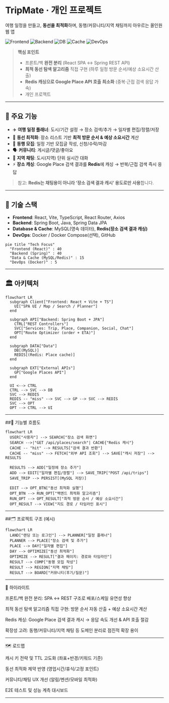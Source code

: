 # TripMate · 개인 프로젝트
여행 일정을 만들고, **동선을 최적화**하며, 동행/커뮤니티/지역 채팅까지 아우르는 올인원 웹 앱

![Frontend](https://img.shields.io/badge/Frontend-React%20%2B%20Vite%20%2B%20TypeScript-61DAFB?logo=react&labelColor=20232a)
![Backend](https://img.shields.io/badge/Backend-Spring%20Boot%20%2B%20JPA-6DB33F?logo=springboot&labelColor=1a1a1a)
![DB](https://img.shields.io/badge/DB-MySQL-4479A1?logo=mysql&labelColor=1a1a1a)
![Cache](https://img.shields.io/badge/Cache-Redis%20(Place%20캐시)-DC382D?logo=redis&labelColor=1a1a1a)
![DevOps](https://img.shields.io/badge/DevOps-Docker-2496ED?logo=docker&labelColor=1a1a1a)

> **핵심 포인트**
> - 프론트/백 **완전 분리** (React SPA ↔ Spring REST API)  
> - **최적 동선 탐색 알고리즘** 직접 구현 (하루 일정 방문 순서/예상 소요시간 산출)  
> - **Redis 캐싱으로 Google Place API 호출 최소화** (중복·근접 검색 응답 가속)  
> - 개인 프로젝트

---

## 📌 주요 기능
- ✈️ **여행 일정 플래너**: 도시/기간 설정 → 장소 검색/추가 → 일자별 편집/정렬/저장  
- 🧭 **동선 최적화**: 장소 리스트 기반 **최적 방문 순서 & 예상 소요시간** 계산  
- 🤝 **동행 모집**: 일정 기반 모집글 작성, 신청/수락/마감  
- 🗣️ **커뮤니티**: 게시글/댓글/좋아요  
- 📍 **지역 채팅**: 도시(지역) 단위 실시간 대화  
- ⚡ **장소 캐싱**: Google Place 검색 결과를 **Redis**에 캐싱 → 반복/근접 검색 즉시 응답  
> 참고: **Redis는 채팅용이 아니라 ‘장소 검색 결과 캐시’ 용도로만 사용**합니다.

---

## 🧰 기술 스택
- **Frontend**: React, Vite, TypeScript, React Router, Axios  
- **Backend**: Spring Boot, Java, Spring Data JPA  
- **Database & Cache**: MySQL(영속 데이터), **Redis(장소 검색 결과 캐싱)**  
- **DevOps**: Docker / Docker Compose(선택), GitHub

```mermaid
pie title "Tech Focus"
  "Frontend (React)" : 40
  "Backend (Spring)" : 40
  "Data & Cache (MySQL/Redis)" : 15
  "DevOps (Docker)" : 5
```

---

## 🏛 아키텍처

```mermaid
flowchart LR
  subgraph Client["Frontend: React + Vite + TS"]
    UI["SPA UI / Map / Search / Planner"]
  end

  subgraph API["Backend: Spring Boot + JPA"]
    CTRL["REST Controllers"]
    SVC["Services: Trip, Place, Companion, Social, Chat"]
    OPT["Route Optimizer (order + ETA)"]
  end

  subgraph DATA["Data"]
    DB[(MySQL)]
    REDIS[(Redis: Place cache)]
  end

  subgraph EXT["External APIs"]
    GP["Google Places API"]
  end

  UI <--> CTRL
  CTRL --> SVC --> DB
  SVC --> REDIS
  REDIS -- "miss" --> SVC --> GP --> SVC --> REDIS
  SVC --> OPT
  OPT --> CTRL --> UI
```

---

##🔄 기능별 흐름도

```mermaid
flowchart LR
  USER["사용자"] --> SEARCH["장소 검색 화면"]
  SEARCH -->|"GET /api/places/search"| CACHE{"Redis 캐시"}
  CACHE -- "hit" --> RESULTS["검색 결과 반환"]
  CACHE -- "miss" --> FETCH["외부 API 조회"] --> SAVE["캐시 저장"] --> RESULTS

  RESULTS --> ADD["일정에 장소 추가"]
  ADD --> EDIT["일자별 편집/정렬"] --> SAVE_TRIP["POST /api/trips"]
  SAVE_TRIP --> PERSIST[(MySQL 저장)]

  EDIT --> OPT_BTN["동선 최적화 실행"]
  OPT_BTN --> RUN_OPT["백엔드 최적화 알고리즘"]
  RUN_OPT --> OPT_RESULT["최적 방문 순서 / 예상 소요시간"]
  OPT_RESULT --> VIEW["지도 경로 / 타임라인 표시"]
```

---

##🗂 프로젝트 구조 (예시)

```mermaid
flowchart LR
  LAND["랜딩 또는 로그인"] --> PLANNER["일정 플래너"]
  PLANNER --> PLACE["장소 검색 및 추가"]
  PLACE --> DAY["일자별 편집"]
  DAY --> OPTIMIZE["동선 최적화"]
  OPTIMIZE --> RESULT["결과 페이지: 경로와 타임라인"]
  RESULT --> COMP["동행 모집 작성"]
  RESULT --> REGION["지역 채팅"]
  RESULT --> BOARD["커뮤니티(후기/질문)"]
```

---

🌟 하이라이트

프론트/백 완전 분리: SPA ↔ REST 구조로 배포/스케일 유연성 향상

최적 동선 탐색 알고리즘 직접 구현: 방문 순서 자동 산출 + 예상 소요시간 계산

Redis 캐싱: Google Place 검색 결과 캐시 → 응답 속도 개선 & API 호출 절감

확장성 고려: 동행/커뮤니티/지역 채팅 등 도메인 분리로 점진적 확장 용이

---

🗺 로드맵

 캐시 키 전략 및 TTL 고도화 (좌표+반경/키워드 기준)

 동선 최적화 제약 반영 (영업시간/휴식/고정 포인트)

 커뮤니티/채팅 UX 개선 (알림/멘션/모바일 최적화)

 E2E 테스트 및 성능 계측 대시보드

---

